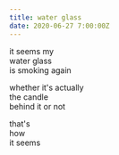 ```yaml
---
title: water glass
date: 2020-06-27 7:00:00Z
---
```


it seems my  
water glass  
is smoking again    

whether it's actually  
the candle  
behind it or not  

that's  
how  
it seems